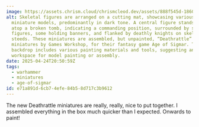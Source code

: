 ```yaml
---
image: https://assets.chrism.cloud/chrismcleod.dev/assets/888f545d-1860-4bc3-888d-cb44b2a0305c.JPG
alt: Skeletal figures are arranged on a cutting mat, showcasing various
  miniature models, predominantly in dark tone. A central figure stands larger,
  atop a broken tomb, indicating a commanding position, surrounded by smaller
  figures, some holding banners, and flanked by deathly knights on skeletal
  steeds. These miniatures are assembled, but unpainted, “Deathrattle”
  miniatures by Games Workshop, for their fantasy game Age of Sigmar. The
  backdrop includes various painting materials and tools, suggesting an active
  workspace for model painting or assembly.
date: 2025-04-24T20:50:59Z
tags:
  - warhammer
  - miniatures
  - age-of-sigmar
id: e71a891d-6cb7-4efe-84b5-8d717c3b9612
---
```


The new Deathrattle miniatures are really, really, nice to put together. I assembled everything in the box much quicker than I expected. Onwards to paint!
